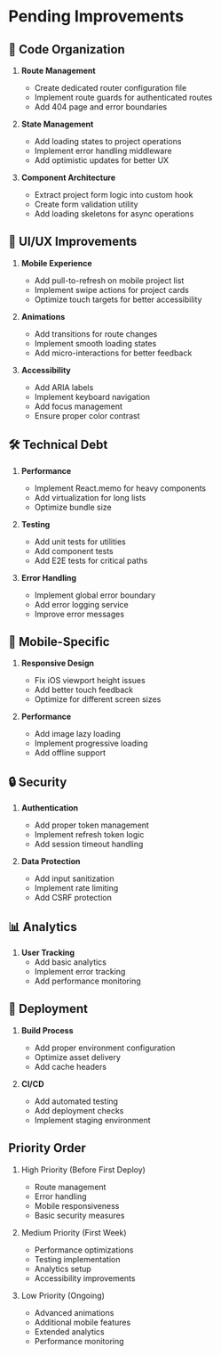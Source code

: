 # Pending Improvements

## 🔄 Code Organization

1. **Route Management**
   - Create dedicated router configuration file
   - Implement route guards for authenticated routes
   - Add 404 page and error boundaries

2. **State Management**
   - Add loading states to project operations
   - Implement error handling middleware
   - Add optimistic updates for better UX

3. **Component Architecture**
   - Extract project form logic into custom hook
   - Create form validation utility
   - Add loading skeletons for async operations

## 🎨 UI/UX Improvements

1. **Mobile Experience**
   - Add pull-to-refresh on mobile project list
   - Implement swipe actions for project cards
   - Optimize touch targets for better accessibility

2. **Animations**
   - Add transitions for route changes
   - Implement smooth loading states
   - Add micro-interactions for better feedback

3. **Accessibility**
   - Add ARIA labels
   - Implement keyboard navigation
   - Add focus management
   - Ensure proper color contrast

## 🛠 Technical Debt

1. **Performance**
   - Implement React.memo for heavy components
   - Add virtualization for long lists
   - Optimize bundle size

2. **Testing**
   - Add unit tests for utilities
   - Add component tests
   - Add E2E tests for critical paths

3. **Error Handling**
   - Implement global error boundary
   - Add error logging service
   - Improve error messages

## 📱 Mobile-Specific

1. **Responsive Design**
   - Fix iOS viewport height issues
   - Add better touch feedback
   - Optimize for different screen sizes

2. **Performance**
   - Add image lazy loading
   - Implement progressive loading
   - Add offline support

## 🔒 Security

1. **Authentication**
   - Add proper token management
   - Implement refresh token logic
   - Add session timeout handling

2. **Data Protection**
   - Add input sanitization
   - Implement rate limiting
   - Add CSRF protection

## 📊 Analytics

1. **User Tracking**
   - Add basic analytics
   - Implement error tracking
   - Add performance monitoring

## 🚀 Deployment

1. **Build Process**
   - Add proper environment configuration
   - Optimize asset delivery
   - Add cache headers

2. **CI/CD**
   - Add automated testing
   - Add deployment checks
   - Implement staging environment

## Priority Order

1. High Priority (Before First Deploy)
   - Route management
   - Error handling
   - Mobile responsiveness
   - Basic security measures

2. Medium Priority (First Week)
   - Performance optimizations
   - Testing implementation
   - Analytics setup
   - Accessibility improvements

3. Low Priority (Ongoing)
   - Advanced animations
   - Additional mobile features
   - Extended analytics
   - Performance monitoring